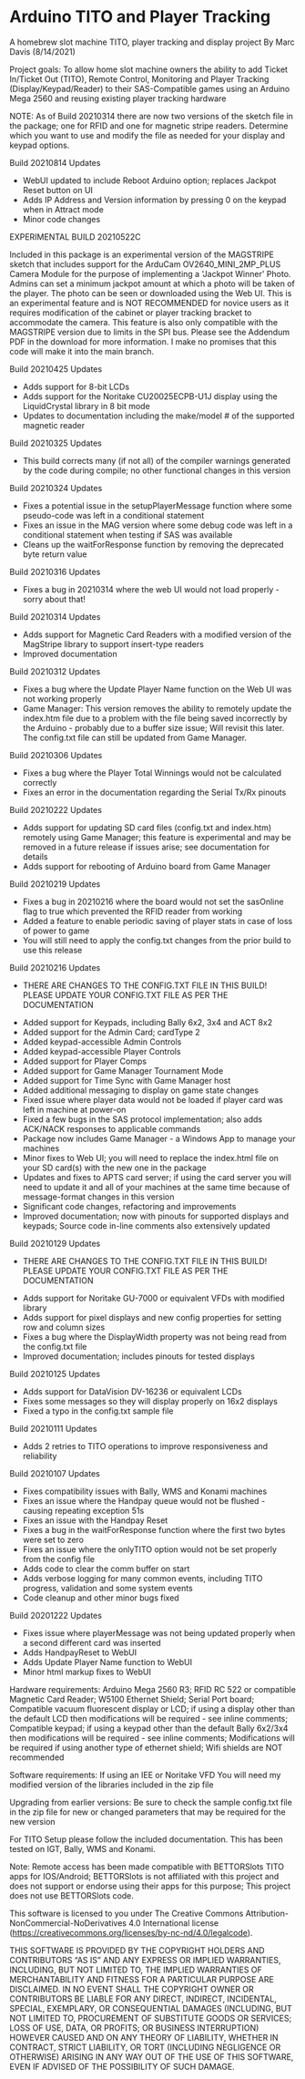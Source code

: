 # Arduino TITO and Player Tracking
A homebrew slot machine TITO, player tracking and display project
By Marc Davis (8/14/2021)

  Project goals: To allow home slot machine owners the ability to add Ticket In/Ticket Out (TITO), 
  Remote Control, Monitoring and Player Tracking (Display/Keypad/Reader) to their SAS-Compatible 
  games using an Arduino Mega 2560 and reusing existing player tracking hardware

  NOTE: As of Build 20210314 there are now two versions of the sketch file in the package; one for RFID and one for
  magnetic stripe readers. Determine which you want to use and modify the file as needed for your display and keypad options.
  
  Build 20210814 Updates
  
  - WebUI updated to include Reboot Arduino option; replaces Jackpot Reset button on UI
  - Adds IP Address and Version information by pressing 0 on the keypad when in Attract mode
  - Minor code changes
  
  EXPERIMENTAL BUILD 20210522C
  
  Included in this package is an experimental version of the MAGSTRIPE sketch that includes support for the ArduCam OV2640_MINI_2MP_PLUS 
  Camera Module for the purpose of implementing a 'Jackpot Winner' Photo. Admins can set a minimum jackpot amount at which a photo will
  be taken of the player. The photo can be seen or downloaded using the Web UI. This is an experimental feature and is NOT RECOMMENDED 
  for novice users as it requires modification of the cabinet or player tracking bracket to accommodate the camera. This feature is also 
  only compatible with the MAGSTRIPE version due to limits in the SPI bus. Please see the Addendum PDF in the download for more information. 
  I make no promises that this code will make it into the main branch.
  
   Build 20210425 Updates
  
  - Adds support for 8-bit LCDs
  - Adds support for the Noritake CU20025ECPB-U1J display using the LiquidCrystal library in 8 bit mode
  - Updates to documentation including the make/model # of the supported magnetic reader
 
   Build 20210325 Updates
  
  - This build corrects many (if not all) of the compiler warnings generated by the code during compile; no other functional changes in this version
 
   Build 20210324 Updates
  
  - Fixes a potential issue in the setupPlayerMessage function where some pseudo-code was left in a conditional statement 
  - Fixes an issue in the MAG version where some debug code was left in a conditional statement when testing if SAS was available
  - Cleans up the waitForResponse function by removing the deprecated byte return value 

   Build 20210316 Updates
  
  - Fixes a bug in 20210314 where the web UI would not load properly - sorry about that!

   Build 20210314 Updates
  
  - Adds support for Magnetic Card Readers with a modified version of the MagStripe library to support insert-type readers
  - Improved documentation

   Build 20210312 Updates
  
  - Fixes a bug where the Update Player Name function on the Web UI was not working properly
  - Game Manager: This version removes the ability to remotely update the index.htm file due to 
    a problem with the file being saved incorrectly by the Arduino - probably due to a buffer size
    issue; Will revisit this later. The config.txt file can still be updated from Game Manager.
   
   Build 20210306 Updates
  
  - Fixes a bug where the Player Total Winnings would not be calculated correctly
  - Fixes an error in the documentation regarding the Serial Tx/Rx pinouts

   Build 20210222 Updates
  
  - Adds support for updating SD card files (config.txt and index.htm) remotely using Game Manager; this feature is experimental
    and may be removed in a future release if issues arise; see documentation for details
  - Adds support for rebooting of Arduino board from Game Manager
    
  Build 20210219 Updates
  
  - Fixes a bug in 20210216 where the board would not set the sasOnline flag to true which
    prevented the RFID reader from working
  - Added a feature to enable periodic saving of player stats in case of loss of power to game
  - You will still need to apply the config.txt changes from the prior build to use this release
    
  Build 20210216 Updates
  * THERE ARE CHANGES TO THE CONFIG.TXT FILE IN THIS BUILD! PLEASE UPDATE YOUR CONFIG.TXT FILE
    AS PER THE DOCUMENTATION
    
  - Added support for Keypads, including Bally 6x2, 3x4 and ACT 8x2
  - Added support for the Admin Card; cardType 2
  - Added keypad-accessible Admin Controls
  - Added keypad-accessible Player Controls
  - Added support for Player Comps
  - Added support for Game Manager Tournament Mode
  - Added support for Time Sync with Game Manager host
  - Added additional messaging to display on game state changes
  - Fixed issue where player data would not be loaded if player card was left in machine at power-on
  - Fixed a few bugs in the SAS protocol implementation; also adds ACK/NACK responses to applicable commands
  - Package now includes Game Manager - a Windows App to manage your machines
  - Minor fixes to Web UI; you will need to replace the index.html file on your SD card(s) with the new one in the package
  - Updates and fixes to APTS card server; if using the card server you will need to update it and all of your machines at the same time because of
    message-format changes in this version
  - Significant code changes, refactoring and improvements
  - Improved documentation; now with pinouts for supported displays and keypads; Source code in-line comments also extensively updated
    
  Build 20210129 Updates
  * THERE ARE CHANGES TO THE CONFIG.TXT FILE IN THIS BUILD! PLEASE UPDATE YOUR CONFIG.TXT FILE
    AS PER THE DOCUMENTATION
  
  - Adds support for Noritake GU-7000 or equivalent VFDs with modified library
  - Adds support for pixel displays and new config properties for setting row and column sizes
  - Fixes a bug where the DisplayWidth property was not being read from the config.txt file
  - Improved documentation; includes pinouts for tested displays
  
  Build 20210125 Updates
  
  - Adds support for DataVision DV-16236 or equivalent LCDs
  - Fixes some messages so they will display properly on 16x2 displays
  - Fixed a typo in the config.txt sample file
  
  Build 20210111 Updates
  
  - Adds 2 retries to TITO operations to improve responsiveness and reliability
  
  Build 20210107 Updates
  
  - Fixes compatibility issues with Bally, WMS and Konami machines
  - Fixes an issue where the Handpay queue would not be flushed - causing repeating exception 51s
  - Fixes an issue with the Handpay Reset
  - Fixes a bug in the waitForResponse function where the first two bytes were set to zero
  - Fixes an issue where the onlyTITO option would not be set properly from the config file
  - Adds code to clear the comm buffer on start
  - Adds verbose logging for many common events, including TITO progress, validation and some system events
  - Code cleanup and other minor bugs fixed
  
  Build 20201222 Updates
  - Fixes issue where playerMessage was not being updated properly when a second different card was inserted
  - Adds HandpayReset to WebUI
  - Adds Update Player Name function to WebUI
  - Minor html markup fixes to WebUI
  
  Hardware requirements: 
    Arduino Mega 2560 R3; RFID RC 522 or compatible Magnetic Card Reader; W5100 Ethernet Shield; Serial Port board;
    Compatible vacuum fluorescent display or LCD; if using a display other than the default LCD then
    modifications will be required - see inline comments; Compatible keypad; if using a keypad other than
    the default Bally 6x2/3x4 then modifications will be required - see inline comments; Modifications will 
    be required if using another type of ethernet shield; Wifi shields are NOT recommended

  Software requirements:
    If using an IEE or Noritake VFD You will need my modified version of the libraries included in the zip file

  Upgrading from earlier versions:
    Be sure to check the sample config.txt file in the zip file for new or changed parameters that may be required
    for the new version

  For TITO Setup please follow the included documentation. This has been tested on IGT, Bally, WMS and Konami.

  Note: Remote access has been made compatible with BETTORSlots TITO apps for IOS/Android; BETTORSlots is
        not affiliated with this project and does not support or endorse using their apps for this purpose;
        This project does not use BETTORSlots code.

  This software is licensed to you under The Creative Commons Attribution-NonCommercial-NoDerivatives 4.0 
  International license (https://creativecommons.org/licenses/by-nc-nd/4.0/legalcode).

  THIS SOFTWARE IS PROVIDED BY THE COPYRIGHT HOLDERS AND CONTRIBUTORS “AS IS” AND ANY EXPRESS
  OR IMPLIED WARRANTIES, INCLUDING, BUT NOT LIMITED TO, THE IMPLIED WARRANTIES OF MERCHANTABILITY
  AND FITNESS FOR A PARTICULAR PURPOSE ARE DISCLAIMED. IN NO EVENT SHALL THE COPYRIGHT OWNER OR
  CONTRIBUTORS BE LIABLE FOR ANY DIRECT, INDIRECT, INCIDENTAL, SPECIAL, EXEMPLARY, OR CONSEQUENTIAL
  DAMAGES (INCLUDING, BUT NOT LIMITED TO, PROCUREMENT OF SUBSTITUTE GOODS OR SERVICES; LOSS OF USE,
  DATA, OR PROFITS; OR BUSINESS INTERRUPTION) HOWEVER CAUSED AND ON ANY THEORY OF LIABILITY, WHETHER
  IN CONTRACT, STRICT LIABILITY, OR TORT (INCLUDING NEGLIGENCE OR OTHERWISE) ARISING IN ANY WAY OUT
  OF THE USE OF THIS SOFTWARE, EVEN IF ADVISED OF THE POSSIBILITY OF SUCH DAMAGE.

